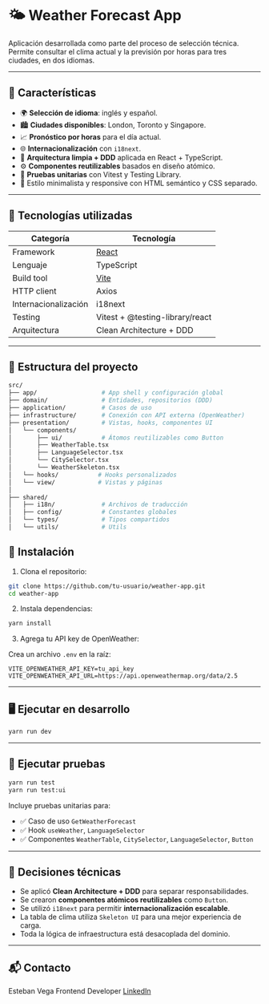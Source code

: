 # 🌤️ Weather Forecast App

Aplicación desarrollada como parte del proceso de selección técnica. Permite consultar el clima actual y la previsión por horas para tres ciudades, en dos idiomas.

---

## 📌 Características

- 🌍 **Selección de idioma**: inglés y español.
- 🏙️ **Ciudades disponibles**: London, Toronto y Singapore.
- 📈 **Pronóstico por horas** para el día actual.
- 🌐 **Internacionalización** con `i18next`.
- 🧱 **Arquitectura limpia + DDD** aplicada en React + TypeScript.
- ⚙️ **Componentes reutilizables** basados en diseño atómico.
- 🧪 **Pruebas unitarias** con Vitest y Testing Library.
- 💅 Estilo minimalista y responsive con HTML semántico y CSS separado.

---

## 🧠 Tecnologías utilizadas

| Categoría            | Tecnología                      |
| -------------------- | ------------------------------- |
| Framework            | [React](https://reactjs.org/)   |
| Lenguaje             | TypeScript                      |
| Build tool           | [Vite](https://vitejs.dev/)     |
| HTTP client          | Axios                           |
| Internacionalización | i18next                         |
| Testing              | Vitest + @testing-library/react |
| Arquitectura         | Clean Architecture + DDD        |

---

## 📂 Estructura del proyecto

```bash
src/
├── app/                  # App shell y configuración global
├── domain/               # Entidades, repositorios (DDD)
├── application/          # Casos de uso
├── infrastructure/       # Conexión con API externa (OpenWeather)
├── presentation/         # Vistas, hooks, componentes UI
│   └── components/
│       ├── ui/           # Átomos reutilizables como Button
│       ├── WeatherTable.tsx
│       ├── LanguageSelector.tsx
│       └── CitySelector.tsx
│       └── WeatherSkeleton.tsx
│   └── hooks/           # Hooks personalizados
│   └── view/            # Vistas y páginas
│
├── shared/
│   ├── i18n/             # Archivos de traducción
│   ├── config/           # Constantes globales
│   └── types/            # Tipos compartidos
│   └── utils/            # Utils
```

## 🚀 Instalación

1. Clona el repositorio:

```bash
git clone https://github.com/tu-usuario/weather-app.git
cd weather-app
```

2. Instala dependencias:

```bash
yarn install
```

3. Agrega tu API key de OpenWeather:

Crea un archivo `.env` en la raíz:

```
VITE_OPENWEATHER_API_KEY=tu_api_key
VITE_OPENWEATHER_API_URL=https://api.openweathermap.org/data/2.5
```

---

## 🖥️ Ejecutar en desarrollo

```bash
yarn run dev
```

---

## 🧪 Ejecutar pruebas

```bash
yarn run test
yarn run test:ui
```

Incluye pruebas unitarias para:

- ✅ Caso de uso `GetWeatherForecast`
- ✅ Hook `useWeather`, `LanguageSelector`
- ✅ Componentes `WeatherTable`, `CitySelector`, `LanguageSelector`, `Button`

---

## 📌 Decisiones técnicas

- Se aplicó **Clean Architecture + DDD** para separar responsabilidades.
- Se crearon **componentes atómicos reutilizables** como `Button`.
- Se utilizó `i18next` para permitir **internacionalización escalable**.
- La tabla de clima utiliza `Skeleton UI` para una mejor experiencia de carga.
- Toda la lógica de infraestructura está desacoplada del dominio.

---

## 📬 Contacto

Esteban Vega
Frontend Developer
[LinkedIn](https://www.linkedin.com/in/estevg/)
